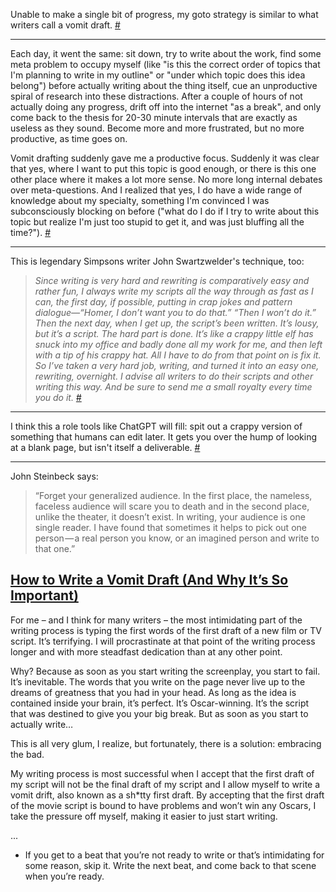 
Unable to make a single bit of progress, my goto strategy is similar to what writers call a vomit draft. [#](https://news.ycombinator.com/item?id=34449984)

---

Each day, it went the same: sit down, try to write about the work, find some meta problem to occupy myself (like "is this the correct order of topics that I'm planning to write in my outline" or "under which topic does this idea belong") before actually writing about the thing itself, cue an unproductive spiral of research into these distractions. After a couple of hours of not actually doing any progress, drift off into the internet "as a break", and only come back to the thesis for 20-30 minute intervals that are exactly as useless as they sound. Become more and more frustrated, but no more productive, as time goes on.

Vomit drafting suddenly gave me a productive focus. Suddenly it was clear that yes, where I want to put this topic is good enough, or there is this one other place where it makes a lot more sense. No more long internal debates over meta-questions. And I realized that yes, I do have a wide range of knowledge about my specialty, something I'm convinced I was subconsciously blocking on before ("what do I do if I try to write about this topic but realize I'm just too stupid to get it, and was just bluffing all the time?"). [#](https://news.ycombinator.com/item?id=34450803)

---

This is legendary Simpsons writer John Swartzwelder's technique, too:

> _Since writing is very hard and rewriting is comparatively easy and rather fun, I always write my scripts all the way through as fast as I can, the first day, if possible, putting in crap jokes and pattern dialogue—“Homer, I don’t want you to do that.” “Then I won’t do it.” Then the next day, when I get up, the script’s been written. It’s lousy, but it’s a script. The hard part is done. It’s like a crappy little elf has snuck into my office and badly done all my work for me, and then left with a tip of his crappy hat. All I have to do from that point on is fix it. So I’ve taken a very hard job, writing, and turned it into an easy one, rewriting, overnight. I advise all writers to do their scripts and other writing this way. And be sure to send me a small royalty every time you do it._ [#](https://www.newyorker.com/culture/the-new-yorker-interview/john-swartzwelder-sage-of-the-simpsons)

---

I think this a role tools like ChatGPT will fill: spit out a crappy version of something that humans can edit later. It gets you over the hump of looking at a blank page, but isn't itself a deliverable. [#](https://news.ycombinator.com/item?id=34457314)

---

John Steinbeck says:

> “Forget your generalized audience. In the first place, the nameless, faceless audience will scare you to death and in the second place, unlike the theater, it doesn’t exist. In writing, your audience is one single reader. I have found that sometimes it helps to pick out one person — a real person you know, or an imagined person and write to that one.”

## [How to Write a Vomit Draft (And Why It’s So Important)](https://www.creativescreenwriting.com/write-vomit-draft-important/)

For me – and I think for many writers – the most intimidating part of the writing process is typing the first words of the first draft of a new film or TV script. It’s terrifying. I will procrastinate at that point of the writing process longer and with more steadfast dedication than at any other point.

Why? Because as soon as you start writing the screenplay, you start to fail. It’s inevitable. The words that you write on the page never live up to the dreams of greatness that you had in your head. As long as the idea is contained inside your brain, it’s perfect. It’s Oscar-winning. It’s the script that was destined to give you your big break. But as soon as you start to actually write…

This is all very glum, I realize, but fortunately, there is a solution: embracing the bad.

My writing process is most successful when I accept that the first draft of my script will not be the final draft of my script and I allow myself to write a vomit drift, also known as a sh\*tty first draft. By accepting that the first draft of the movie script is bound to have problems and won’t win any Oscars, I take the pressure off myself, making it easier to just start writing.

...

- If you get to a beat that you’re not ready to write or that’s intimidating for some reason, skip it. Write the next beat, and come back to that scene when you’re ready.
